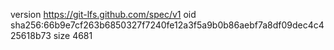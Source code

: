 version https://git-lfs.github.com/spec/v1
oid sha256:66b9e7cf263b6850327f7240fe12a3f5a9b0b86aebf7a8df09dec4c425618b73
size 4681

